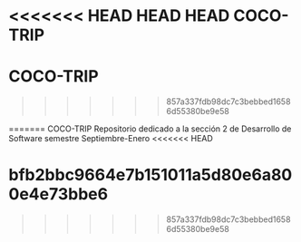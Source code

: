 <<<<<<< HEAD
﻿HEAD
﻿HEAD
COCO-TRIP
=======
# COCO-TRIP
>>>>>>> 857a337fdb98dc7c3bebbed16586d55380be9e58

=======
COCO-TRIP
Repositorio dedicado a la sección 2 de Desarrollo de Software semestre Septiembre-Enero 
<<<<<<< HEAD

bfb2bbc9664e7b151011a5d80e6a800e4e73bbe6
=======
>>>>>>> 857a337fdb98dc7c3bebbed16586d55380be9e58

